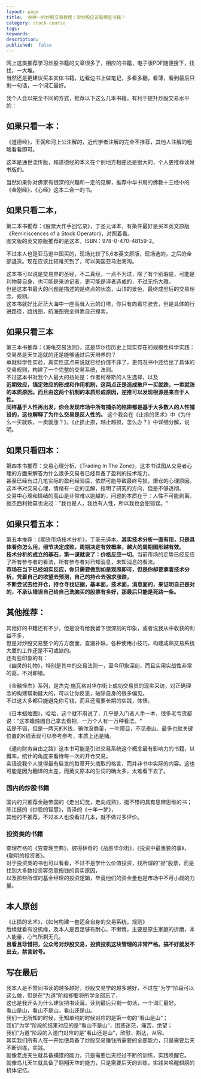 ```yaml
---
layout: page
title:  谷神一的炒股交易教程：学炒股应该看哪些书籍？
category: stock-course
tags:
keywords:
description:
published:  false
---
```


网上这类推荐学习炒股书籍的文章很多了，相应的书籍，电子版PDF随便搜下，找找，一大堆。  
当然还是更建议买本实体书籍，边看边书上做笔记，多看多翻，看薄，看到最后只剩一句话，一个词汇最好。  

我个人会以完全不同的方式，推荐以下这么几本书籍，有利于提升炒股交易水平的：  

## 如果只看一本：
《道德经》，王弼和河上公注解的，近代学者注解的完全不推荐，其他人注解的粗略看看即可。   

这本是通世流传版，和道德经的本义在个别地方相差还是很大的，个人更推荐读帛书版的。  

当然如果你对佛家有很深的兴趣和一定的见解，推荐中华书局的佛教十三经中的《金刚经》，《心经》这本二合一的书。    

## 如果只看二本，
第二本书推荐：《股票大作手回忆录》，丁圣元译本，有条件最好是买本英文原版《Reminiscences of a Stock Operator》，对照着看。  
图文版的英文原版推荐的是这本，ISBN：978-0-470-48159-2。  


不过本人也是亚马逊中国买的，现场比较了5,6本英文原版，现场选的，之后的全部退货。现在应该比较难买到了，可以美国亚马逊海淘。  

这本书可以说是交易界的圣经，不二真经，一点不为过，除了有个别瑕疵，可能是利物莫自身，也可能是采访记者，更可能是译者造成的，不过无伤大雅。  
但是这本书最大的问题是描述的是终点的状态，山顶的景色，最终成型后的交易理念，规则。  
这本书就好比茫茫大海中一座高耸入云的灯塔，你只有向着它驶去，但是具体的行进路径，路线图，航海图完全得靠自己摸索。  

## 如果只看三本
第三本书推荐：《海龟交易法则》，这是华尔街历史上现实存在的规模性科学实践：交易员是天生造就的还是能够通过后天培养的？   
单就科学性实验，真实性这点来说就已经价值不菲了，更何况书中还给出了具体的交易规则，构建了一个完整的交易系统，法则。  
不过这本书对我个人最大的益处是：作者柯蒂斯的人生选择，以及   
**近期效应，锚定效应的形成和作用机制，这两点正是造成散户一买就跌，一卖就涨的本质原因。而且由这两个机制的本质形成原因，逆推可以发现根源是来自于人性。  
同样基于人性再出发，你会发现市场中所有捕杀的陷阱都是基于大多数人的人性铺设的，这也解释了为什么交易是反人性的。** 
这个我会在《止损的艺术》中《为什么一买就跌，一卖就涨？》，《止损止损，越止越损，怎么办？》中详细分解，说明。     

## 如果只看四本：
第四本书推荐：交易心理分析，《Trading In The Zone》，这本书试图从交易者心理的方面来解答为什么很多交易者已经具备了盈利的技术能力，  
甚至已经有过几笔实际的盈利经验后，依然可能导致最终亏损，爆仓的心理原因。这本书对交易心理，情绪有一定的见解，指明了研究的方向，但是不够透彻。     
交易中心理和情绪的高山是非常难以逾越的，问题的本质在于：人性不可能剥离。就杰西利物莫也说过：”我也是人，我也有人性，所以我也会犯错误。“         

## 如果只看五本：
第五本推荐：《期货市场技术分析》，丁圣元译本。**其实技术分析一直有用，只是具体看你怎么用，细节决定成败，周期决定有效概率，越大的周期图形越有效。**  
**技术分析的成立的基石，第一课就说了：价格反应一切**。当前市场的走势已经反应了所有参与者的看法，所有参与者对已知消息，未知消息的看法。    
**市场在当下已经如实反应，你只需要做到如是观照即可，但是你却要拿着技术分析，凭着自己的欲望去预测，自己的持仓去强求涨跌，  
不断尝试去给开仓，持仓寻找证据，基本面，技术面，消息面的，来证明自己是对的，不承认错误自己给自己洗脑买的股票有多好，那最后只能是死路一条。**  

## 其他推荐：
其他好的书籍还有不少，但是没有给我留下很深刻的印象，或者说我从中收获的利益不多，  
但是对炒股交易整个的方方面面，查漏补缺，各种使用小技巧，构建成熟交易系统大厦的工作还是不可或缺的。  
还有些印象的有：    
《幽灵的礼物》，特别是其中的交易法则一，至今印象深刻，而且实用实战性非常的高，不对即错。     

《金融怪杰》系列，是杰克·施瓦格对华尔街上成功交易员的现实采访，对正确理念的构建帮助挺大的，可以让你反思，破除自身的很多偏见。  
不过这大多都只能避免你亏钱，而且还需要长期的实践，体悟。  

《日本蜡烛图》，哈哈，这个就不用说了，几乎是入门者人手一本，很多老亏货都说：”这本蜡烛图自己拿去看把，一万个人有一万种看法。“   
话是不错，但是一两天的K线，骗你没商量，一叶障目，不见泰山。最多也就关键位置的K线表现可以参考参考，本质上还是赌。  

《通向财务自由之路》这本书可能是引进交易系统这个概念最有影响力的书籍，以概率，统计的角度来看待每一次的开仓交易。  
实话说我个人觉得最有启发的每章开头摘取的格言，而并非书中实际的内容。这也可能是因为翻译的太差，而英文原本的生词的确太多，太难看下去了。    
### 国内的炒股书籍
国内的只推荐金融帝国的《走出幻觉，走向成熟》，挺不错的具有思辨思维的书； 陈江挺的《炒股的智慧》，青泽的《十年一梦》，    
其他的不推荐，不过本人也没看过几本，就不做过多评价。   
### 投资类的书籍
查理芒格的《穷查理宝典》，彼得林奇的《战胜华尔街》，《投资中最重要的事》，《聪明的投资者》。    
对于投资类的书也可以看看，不过不是学什么价值投资，找所谓的”好“股票，而是找到大多数投资客愿意掏钱的真实原因，    
以及那些所谓的基金经理的投资逻辑，毕竟他们的资金量也是市场中不可小觑的力量。  

## 本人原创
《止损的艺术》，《如何构建一套适合自身的交易系统，规则》    
后续就看有没机缘，及本人是否足够有耐心，不懒惰，主要是原生家庭的折磨，本人能量，心气所剩无几。          
**且看且珍惜把，公众号对炒股交易，投资投机这块管理的非常严格。搞不好就发不出去，禁言封号。**      
## 写在最后
我本人是不赞同书读的越多越好，炒股交易学的越多越好，不过在”为学“阶段可以这么做，但是在”为道“阶段却要将所学全部忘了，  
这也是我开头为什么建议把书读薄，读到最后只剩一句话，一个词汇最好。  
看山是山，看山不是山，看山还是山。  
我们一无所知的时候，无知单纯的时候对应的是第一句的”看山是山“；  
我们”为学“阶段的结果对应的是”看山不是山“，困惑迷茫，痛苦，绝望；  
我们”为道“阶段的入道门对应的是”看山还是山“，欣慰，豁达，从容。  
其实我们所有人在一开始便具备了炒股交易赚钱所需要的全部能力，只是需要后天不断训练，实践。  
就像老虎天生就具备捕猎的能力，只是需要后天经过不断的训练，实践唤醒它。    
就像鸟儿天生就具备了翱翔天空的能力，只是需要后天的训练，实践来唤醒翅膀的机体记忆。    

















